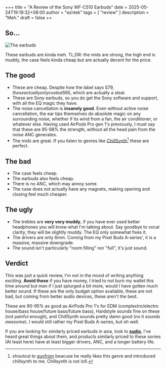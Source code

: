 +++
title = "A Review of the Sony WF-C510 Earbuds"
date = 2025-05-24T19:19:32+08:00
author = "ezntek"
tags = [ "review" ]
description = "Meh."
draft = false
++

## So...

![The earbuds](/img/earbuds.jpg)

These earbuds are kinda meh. TL;DR: the mids are strong, the high end is muddy, the case feels kinda cheap but are actually decent for the price.

## The good

 * These are cheap. Despite how the label says S$79, these actually only costed S$65, which are actually a steal.
 * These are Sony earbuds, so you do get the Sony software and support, with all the EQ magic they have.
 * The noise cancellation is **insanely good**. Even without active noise cancellation, the ear tips themselves do absolute magic on any surrounding noise, whether if its wind from a fan, the air conditioner, or whatever else. Having used AirPods Pro gen 1's previously, I must say that these are 95-98% the strength, without all the head pain from the noise ANC generates.
 * The mids are great. If you listen to genres like [ChillSynth](https://chillsynth.com)[^1] these are perfect.

## The bad

 * The case feels cheap.
 * The earbuds also feels cheap.
 * There is no ANC, which may annoy some.
 * The case does not actually have any magnets, making opening and closing feel much cheaper.

## The ugly
 
 * The trebles are **very very muddy**, if you have ever used better headphones you will know what I'm talking about. Say goodbye to vocal clarity, they will be slightly muddy. The EQ only somewhat fixes it.
 * The drivers are only 6mm. Coming from my Pixel Buds A-series', it is a massive, massive downgrade.
 * The sound isn't particularly "room filling" nor "full", it's just sound.

## Verdict

This was just a quick review, I'm not in the mood of writing anything exciting. **Avoid these** if you have money, I tried to not burn my wallet this time around but man if I just splurged a bit more, would I have gotten much better sound. If these are the only budget option available, these are not bad, but coming from better audio devices, these aren't the best.

These are 90-95% as good as AirPods Pro 1's for EDM (complextro/electro house/bass house/future bass/future bass), Hardstyle sounds fine on these (not painful enough), and ChillSynth sounds pretty damn good (no it sounds *awesome*). I would still rather my Pixel Buds A-series, but oh well.

If you are looking for similarly priced earbuds in asia, look to [**sudio**](https://sudio.com), I've heard great things about them, and products similarly priced to these sonies (At least here) have at least bigger drivers, ANC, and a longer battery life.

[^1]: shoutout to [guyfrom](https://github.com/1seco) beacuse he really likes this genre and introduced chillsynth to me. Chillsynth is not lofi.

<script src="https://utteranc.es/client.js"
        repo="ezntek/ezntek.github.io"
        issue-term="title"
        label="comments"
        theme="github-dark"
        crossorigin="anonymous"
        async>
</script>
